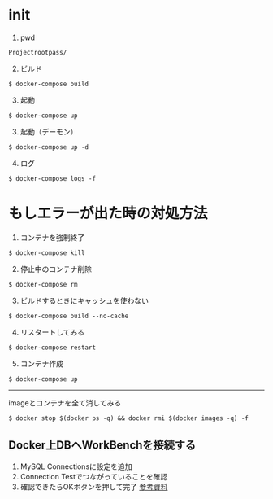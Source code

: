 # init

1. pwd

```terminal
Projectrootpass/
```

2. ビルド

```terminal
$ docker-compose build
```

3. 起動

```terminal
$ docker-compose up
```

3. 起動（デーモン）

```terminal
$ docker-compose up -d
```

4. ログ
```terminal
$ docker-compose logs -f
```

# もしエラーが出た時の対処方法

1. コンテナを強制終了
```
$ docker-compose kill
```

2. 停止中のコンテナ削除
```
$ docker-compose rm
```

3. ビルドするときにキャッシュを使わない

```
$ docker-compose build --no-cache
```

4. リスタートしてみる
```
$ docker-compose restart
```

5. コンテナ作成
```
$ docker-compose up
```

---

imageとコンテナを全て消してみる

```
$ docker stop $(docker ps -q) && docker rmi $(docker images -q) -f
```

## Docker上DBへWorkBenchを接続する

1. MySQL Connectionsに設定を追加
2. Connection Testでつながっていることを確認
3. 確認できたらOKボタンを押して完了
[参考資料](https://qiita.com/hihats/items/370a195209bf3bef2401)




